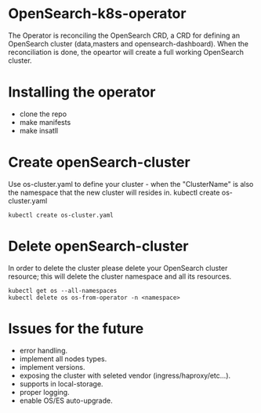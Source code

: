# OpenSearch-k8s-operator
The Operator is reconciling the OpenSearch CRD, a CRD for defining an OpenSearch cluster (data,masters and opensearch-dashboard).
When the reconciliation is done, the opeartor will create a full working OpenSearch cluster.

# Installing the operator
  - clone the repo
  - make manifests
  - make insatll

# Create openSearch-cluster
Use os-cluster.yaml to define your cluster - when the "ClusterName" is also the namespace that the new cluster will resides in.
kubectl create os-cluster.yaml

    kubectl create os-cluster.yaml
    
# Delete openSearch-cluster
 In order to delete the cluster please delete your OpenSearch cluster resource; this will delete the cluster namespace and all its resources.
 
    kubectl get os --all-namespaces
    kubectl delete os os-from-operator -n <namespace>
    
 # Issues for the future 
  - error handling.
  - implement all nodes types.
  - implement versions.
  - exposing the cluster with seleted vendor (ingress/haproxy/etc...).
  - supports in local-storage.
  - proper logging.
  - enable OS/ES auto-upgrade.
